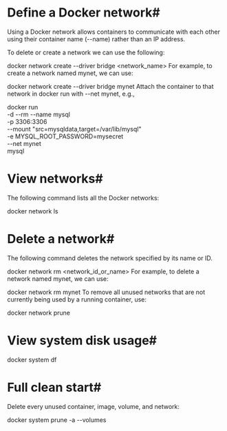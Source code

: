 # Define a Docker network#
Using a Docker network allows containers to communicate with each other using their container name (--name) rather than an IP address.

To delete or create a network we can use the following:

docker network create --driver bridge <network_name>
For example, to create a network named mynet, we can use:

docker network create --driver bridge mynet
Attach the container to that network in docker run with --net mynet, e.g.,

docker run \
  -d --rm --name mysql \
  -p 3306:3306 \
  --mount "src=mysqldata,target=/var/lib/mysql" \
  -e MYSQL_ROOT_PASSWORD=mysecret \
  --net mynet \
  mysql
# View networks#
The following command lists all the Docker networks:

docker network ls
# Delete a network#
The following command deletes the network specified by its name or ID.

docker network rm <network_id_or_name>
For example, to delete a network named mynet, we can use:

docker network rm mynet
To remove all unused networks that are not currently being used by a running container, use:

docker network prune

# View system disk usage#
docker system df
# Full clean start#
Delete every unused container, image, volume, and network:

docker system prune -a --volumes